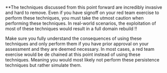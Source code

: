 **The techniques discussed from this point forward are incredibly invasive and hard to remove. Even if you have signoff on your red team exercise to perform these techniques, you must take the utmost caution when performing these techniques. In real-world scenarios, the exploitation of most of these techniques would result in a full domain rebuild !! 

Make sure you fully understand the consequences of using these techniques and only perform them if you have prior approval on your assessment and they are deemed necessary. In most cases, a red team exercise would be de chained at this point instead of using these techniques. Meaning you would most likely not perform these persistence techniques but rather simulate them.
